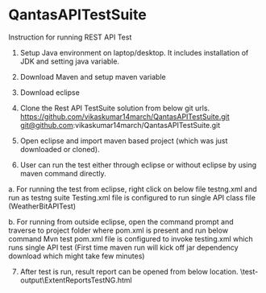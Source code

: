 # QantasAPITestSuite

Instruction for running REST API Test

1.	Setup Java environment on laptop/desktop. It includes installation of JDK and setting java variable.
2.	Download Maven and setup maven variable
3.	Download eclipse 
4.	Clone the Rest API TestSuite solution from below git urls. 
https://github.com/vikaskumar14march/QantasAPITestSuite.git
git@github.com:vikaskumar14march/QantasAPITestSuite.git

5.	Open eclipse and import maven based project (which was just downloaded or cloned).
6.	User can run the test either through eclipse or without eclipse by using maven command directly.

a.	For running the test from eclipse, right click on below file
testng.xml and run as testng suite
Testing.xml file is configured to run single API class file (WeatherBitAPITest)

b.	For running from outside eclipse, open the command prompt and traverse to project folder where pom.xml is present and run below command
Mvn test
pom.xml file is configured to invoke testing.xml which runs single API test
(First time maven run will kick off jar dependency download which might take few minutes)

7.	After test is run, result report can be opened from below location.
\test-output\ExtentReportsTestNG.html

 

